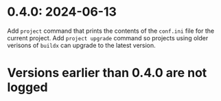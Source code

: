 # 0.4.0: 2024-06-13

Add `project` command that prints the contents of the `conf.ini` file for the current project.
Add `project upgrade` command so projects using older verisons of `buildx` can upgrade to the latest version.

# Versions earlier than 0.4.0 are not logged
